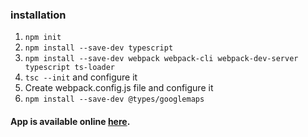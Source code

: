 ### installation
1. `npm init`
2. `npm install --save-dev typescript`
3. `npm install --save-dev webpack webpack-cli webpack-dev-server typescript ts-loader`
4. `tsc --init` and configure it
5. Create webpack.config.js file and configure it
6. `npm install --save-dev @types/googlemaps`

#### App is available online [here](http://138.68.103.93/ts-map-api/). 

